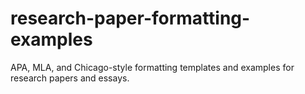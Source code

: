 # research-paper-formatting-examples
APA, MLA, and Chicago-style formatting templates and examples for research papers and essays.
